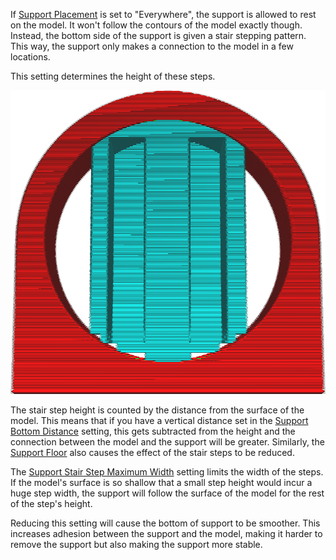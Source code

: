 If [Support Placement](support_type.md) is set to "Everywhere", the support is allowed to rest on the model. It won't follow the contours of the model exactly though. Instead, the bottom side of the support is given a stair stepping pattern. This way, the support only makes a connection to the model in a few locations.

This setting determines the height of these steps.

![Stair steps forming at the bottom of support](images/support_bottom_stair_step_height.png)

The stair step height is counted by the distance from the surface of the model. This means that if you have a vertical distance set in the [Support Bottom Distance](support_bottom_distance.md) setting, this gets subtracted from the height and the connection between the model and the support will be greater. Similarly, the [Support Floor](support_bottom_enable.md) also causes the effect of the stair steps to be reduced.

The [Support Stair Step Maximum Width](support_bottom_stair_step_width.md) setting limits the width of the steps. If the model's surface is so shallow that a small step height would incur a huge step width, the support will follow the surface of the model for the rest of the step's height.

Reducing this setting will cause the bottom of support to be smoother. This increases adhesion between the support and the model, making it harder to remove the support but also making the support more stable.